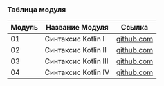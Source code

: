 ### Таблица модуля

| Модуль | Название Модуля        | Ссылка                                     |
|--------|------------------------|-------------------------------------------|
| 01     | Синтаксис Kotlin I                | [github.com](./01_Синтаксис_Kotlin_I/04_Пакеты_и_вывод/01.md)     |
| 02     | Синтаксис Kotlin II                | [github.com](./02_Синтаксис_Kotlin_II/01_Структуры_данных/01.md)     |
| 03     | Синтаксис Kotlin III                | [github.com](./03_Синтаксис_Kotlin_III/01_Классы/01.md)     |
| 04     | Синтаксис Kotlin IV                | [github.com](./04_Синтаксис_Kotlin_IV/01_Вспомогательные_типы/01.md)     |
